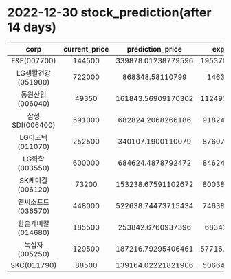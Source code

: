 # 2022-12-30 stock_prediction(after 14 days)

|   corp   |   current_price   |   prediction_price   |   expected_profit   |
|:--------:|:-----------------:|:--------------------:|:-------------------:|
|F&F(007700)|144500|339878.01238779596|195378.01238779596|
|LG생활건강(051900)|722000|868348.58110799|146348.58110799|
|동원산업(006040)|49350|161843.56909170302|112493.56909170302|
|삼성SDI(006400)|591000|682824.2068266186|91824.20682661864|
|LG이노텍(011070)|252500|340107.1900110079|87607.19001100789|
|LG화학(003550)|600000|684624.4878792472|84624.48787924717|
|SK케미칼(006120)|73200|153238.67591102672|80038.67591102672|
|엔씨소프트(036570)|448000|522638.74473715434|74638.74473715434|
|한솔케미칼(014680)|185500|253842.6760937396|68342.6760937396|
|녹십자(005250)|129500|187216.79295406461|57716.792954064615|
|SKC(011790)|88500|139164.02221821906|50664.02221821906|
